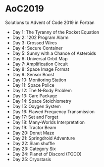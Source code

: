 # AoC2019

Solutions to Advent of Code 2019 in Fortran

- Day 1: The Tyranny of the Rocket Equation
- Day 2: 1202 Program Alarm
- Day 3: Crossed Wires
- Day 4: Secure Container
- Day 5: Sunny with a Chance of Asteroids
- Day 6: Universal Orbit Map
- Day 7: Amplification Circuit
- Day 8: Space Image Format
- Day 9: Sensor Boost
- Day 10: Monitoring Station
- Day 11: Space Police
- Day 12: The N-Body Problem
- Day 13: Care Package
- Day 14: Space Stoichiometry 
- Day 15: Oxygen System
- Day 16: Flawed Frequency Transmission
- Day 17: Set and Forget
- Day 18: Many-Worlds Interpretation
- Day 19: Tractor Beam
- Day 20: Donut Maze
- Day 21: Springdroid Adventure
- Day 22: Slam shuffle
- Day 23: Category Six
- Day 24: Planet of Discord (TODO)
- Day 25: Cryostasis
